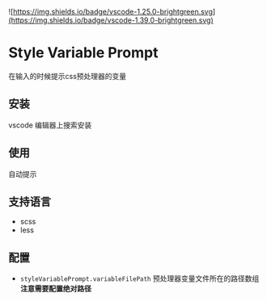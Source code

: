 ![https://img.shields.io/badge/vscode-1.25.0-brightgreen.svg](https://img.shields.io/badge/vscode-1.39.0-brightgreen.svg)

# Style Variable Prompt
在输入的时候提示css预处理器的变量

## 安装
vscode 编辑器上搜索安装

## 使用
自动提示

## 支持语言
 + scss
 + less

## 配置
 + `styleVariablePrompt.variableFilePath` 预处理器变量文件所在的路径数组**注意需要配置绝对路径**